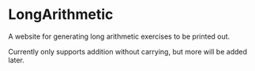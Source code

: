 # LongArithmetic

A website for generating long arithmetic exercises to be printed out.

Currently only supports addition without carrying, but more will be added later.

